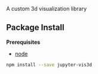 A custom 3d visualization library

Package Install
---------------

**Prerequisites**
- [node](http://nodejs.org/)

```bash
npm install --save jupyter-vis3d
```
